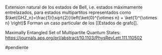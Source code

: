 Extension natural de los estados de Bell, i.e. estados máximamente entrelazados, para estados multipartitos representados como
		$\ket{GHZ_n}=\frac{1}{\sqrt{2}}\left(\ket{0}^{\otimes n} + \ket{1}^{\otimes n}  \right)$
Forman un caso particular de los [[Estados de grafo]].

Maximally Entangled Set of Multipartite Quantum States:
	https://journals.aps.org/prl/abstract/10.1103/PhysRevLett.111.110502

#pendiente 